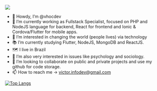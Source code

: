<img src="https://i.pinimg.com/originals/0b/5c/c0/0b5cc024841accd9a31a7b2daeb0e57b.gif" /> <br />
- 👋 Howdy, I’m @vhocdev
- 🏢 I’m currently working as Fullstack Specialist, focused on PHP and NodeJS language for backend, React for frontend and Ionic & Cordova/Flutter for mobile apps.
- 👀 I’m interested in changing the world (people lives) via technology
- 📚 I’m currently studying Flutter, NodeJS, MongoDB and ReactJS.
- 🗺 I live in Brazil
- 🧠 I’m also very interested in issues like psychology and sociology.
- 💞️ I’m looking to collaborate on public and private projects and use my github for code storage.
- 📫 How to reach me
-> victor.infodev@gmail.com

[![Top Langs](https://github-readme-stats.vercel.app/api/top-langs/?username=vhocdev)](https://github.com/anuraghazra/github-readme-stats)
